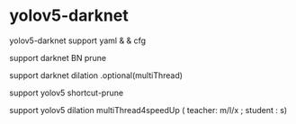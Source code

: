 # yolov5-darknet
yolov5-darknet support yaml &amp; &amp; cfg


support darknet BN prune

support darknet dilation .optional(multiThread)

support yolov5 shortcut-prune

support yolov5 dilation multiThread4speedUp ( teacher: m/l/x ; student : s)
